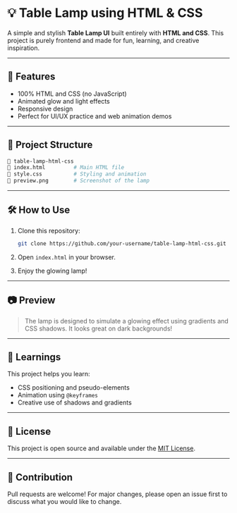 # 💡 Table Lamp using HTML & CSS

A simple and stylish **Table Lamp UI** built entirely with **HTML and CSS**.
This project is purely frontend and made for fun, learning, and creative inspiration.

---

## 🚀 Features

* 100% HTML and CSS (no JavaScript)
* Animated glow and light effects
* Responsive design
* Perfect for UI/UX practice and web animation demos

---

## 📂 Project Structure

```bash
📁 table-lamp-html-css
🔺 index.html         # Main HTML file
🔺 style.css          # Styling and animation
🔺 preview.png        # Screenshot of the lamp
```

---

## 🛠️ How to Use

1. Clone this repository:

   ```bash
   git clone https://github.com/your-username/table-lamp-html-css.git
   ```
2. Open `index.html` in your browser.
3. Enjoy the glowing lamp!

---

## 📷 Preview

> The lamp is designed to simulate a glowing effect using gradients and CSS shadows.
> It looks great on dark backgrounds!

---

## 🧠 Learnings

This project helps you learn:

* CSS positioning and pseudo-elements
* Animation using `@keyframes`
* Creative use of shadows and gradients

---

## 📄 License

This project is open source and available under the [MIT License](LICENSE).

---

## 🙌 Contribution

Pull requests are welcome!
For major changes, please open an issue first to discuss what you would like to change.

